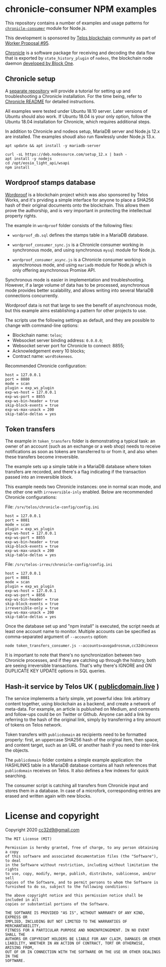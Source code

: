 # chronicle-consumer NPM examples

This repository contains a number of examples and usage patterns for
[`chronicle-consumer`](https://www.npmjs.com/package/chronicle-consumer)
module for Node.js.

This development is sponsored by [Telos
blockchain](https://www.telos.net/) community as part of [Worker
Proposal #95](https://chainspector.io/governance/worker-proposals/95).

[Chronicle](https://github.com/EOSChronicleProject/eos-chronicle) is a
software package for receiving and decoding the data flow that is
exported by `state_history_plugin` of `nodeos`, the blockchain node
daemon [developed by Block One](https://developers.eos.io/).

## Chronicle setup

A [separate
repository](https://github.com/EOSChronicleProject/chronicle-tutorial)
will provide a tutorial for setting up and troubleshooting a Chronicle
installation. For the time being, refer to [Chronicle
README](https://github.com/EOSChronicleProject/eos-chronicle/blob/master/README.md)
for detailed instructions.

All examples were tested under Ubuntu 18.10 server. Later versions of
Ubuntu should also work. If Ubuntu 18.04 is your only option, follow
the Ubuntu 18.04 installation for Chronicle, which requires additional
steps.

In addition to Chronicle and nodeos setup, MariaDB server and Node.js
12.x are installed. The examples shoudl also run flawlessly under
Node.js 13.x.

```
apt update && apt install -y mariadb-server

curl -sL https://deb.nodesource.com/setup_12.x | bash -
apt install -y nodejs
cd /opt/eosio_light_api/wsapi
npm install
```


## Wordproof stamps database

[Wordproof](https://wordproof.io/) is a blockchain project which was
also sponsored by Telos Works, and it's prviding a simple interface
for anyone to place a SHA256 hash of their original documents onto the
blockchain. This allows them prove the authorship, and is very
important in protecting the intellectual property rights.

The example in `wordproof` folder consists of the following files:

* `wordproof_db.sql` defines the stamps table in a MariaDB database.

* `wordproof_consumer_sync.js` is a Chronicle consumer working in
  synchronous mode, and using synchronous `mysql` module for Node.js.

* `wordproof_consumer_async.js` is a Chronicle consumer working in
  asynchronous mode, and using `mariadb` module for Node.js which is
  only offering asynchronous Promise API.

Synchronous mode is easier in implementation and
troubleshooting. However, if a large volume of data has to be
processed, asynchronous mode provides better scalability, and allows
writing into several MariaDB connections concurrently.

Wordproof data is not that large to see the benefit of asynchronous
mode, but this example aims establishing a pattern for other projects
to use.

The scripts use the following settings as default, and they are
possible to change with command-line options:

* Blockchain name: `telos`;
* Websocket server binding address: `0.0.0.0`;
* Websocket server port for Chronicle to connect: 8855;
* Acknowledgement every 10 blocks;
* Contract name: `wordtokeneos`.


Recommended Chronicle configuration:

```
host = 127.0.0.1
port = 8080
mode = scan
plugin = exp_ws_plugin
exp-ws-host = 127.0.0.1
exp-ws-port = 8855
exp-ws-bin-header = true
skip-block-events = true
exp-ws-max-unack = 200
skip-table-deltas = yes
```


## Token transfers

The example in `token_transfers` folder is demonstrating a typical
task: an owner of an account (such as an exchange or a web shop) needs
to receive notifications as soon as tokens are transferred to or from
it, and also when these transfers become irreversible.

The example sets up a simple table in a MariaDB database where token
transfers are recorded, and there's a flag indicating if the
transaction passed into an irreversible block.

This example needs two Chronicle instances: one in normal scan mode,
and the other one with `irreversible-inly` enabled. Below are
recommended Chronicle configurations:


File: `/srv/telos/chronicle-config/config.ini`

```
host = 127.0.0.1
port = 8081
mode = scan
plugin = exp_ws_plugin
exp-ws-host = 127.0.0.1
exp-ws-port = 8855
exp-ws-bin-header = true
skip-block-events = true
exp-ws-max-unack = 200
skip-table-deltas = yes

```

File: `/srv/telos-irrev/chronicle-config/config.ini`

```
host = 127.0.0.1
port = 8081
mode = scan
plugin = exp_ws_plugin
exp-ws-host = 127.0.0.1
exp-ws-port = 8856
exp-ws-bin-header = true
skip-block-events = true
irreversible-only = true
exp-ws-max-unack = 200
skip-table-deltas = yes
```

Once the database set up and "npm install" is executed, the script needs at least one account name to monitor. Multiple accounts can be specified as comma-separated argument of `--accounts` option:

```
node token_transfers_consumer.js --accounts=avogadrosnum,cc32dninexxx
```

It is important to note that there's no synchronization between two
Chronicle processes, and if they are catching up through the history,
both are seeing irreversible transactions. That's why there's IGNORE
and ON DUPLICATE KEY UPDATE options in SQL queries.



## Hash-it service by Telos UK ( [publicdomain.live](https://www.publicdomain.live/) )

The service implements a fairly simple, yet powerful idea: link
arbitrary content together, using blockchain as a backend, and create
a network of meta-data. For example, an article is publushed on
Medium, and comments and follow-ups could be on Twitter or
Github. Anyone can add a link by referring to the hash of the original
link, simply by transferring a tiny amount of tokens on Telos network.

Token transfers with `publicdomain` as recipients need to be formatted
properly: first, an uppercase SHA256 hash of the original item, then
space, and content target, such as an URL or another hash if you need
to inter-link the objects.

The `publicdomain` folder contains a simple example application: the
HASHLINKS table in a MariaDB database contains all hash references
that `publicdomain` receives on Telos. It also defines a few indexes
for quick searching.

The consumer script is catching all transfers from Chronicle input and
stores them in a database. In case of a microfork, corresponding
entries are erased and written again with new blocks.










# License and copyright

Copyright 2020 cc32d9@gmail.com

```
The MIT License (MIT)

Permission is hereby granted, free of charge, to any person obtaining a copy
of this software and associated documentation files (the "Software"), to deal
in the Software without restriction, including without limitation the rights
to use, copy, modify, merge, publish, distribute, sublicense, and/or sell
copies of the Software, and to permit persons to whom the Software is
furnished to do so, subject to the following conditions:

The above copyright notice and this permission notice shall be included in all
copies or substantial portions of the Software.

THE SOFTWARE IS PROVIDED "AS IS", WITHOUT WARRANTY OF ANY KIND, EXPRESS OR
IMPLIED, INCLUDING BUT NOT LIMITED TO THE WARRANTIES OF MERCHANTABILITY,
FITNESS FOR A PARTICULAR PURPOSE AND NONINFRINGEMENT. IN NO EVENT SHALL THE
AUTHORS OR COPYRIGHT HOLDERS BE LIABLE FOR ANY CLAIM, DAMAGES OR OTHER
LIABILITY, WHETHER IN AN ACTION OF CONTRACT, TORT OR OTHERWISE, ARISING FROM,
OUT OF OR IN CONNECTION WITH THE SOFTWARE OR THE USE OR OTHER DEALINGS IN THE
SOFTWARE.
```



















